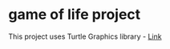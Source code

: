 # game of life project

This project uses Turtle Graphics library - [Link](https://docs.python.org/3.3/library/turtle.html?highlight=turtle&msclkid=2317b4d6cf2711ecac7acaa36050cf32)
